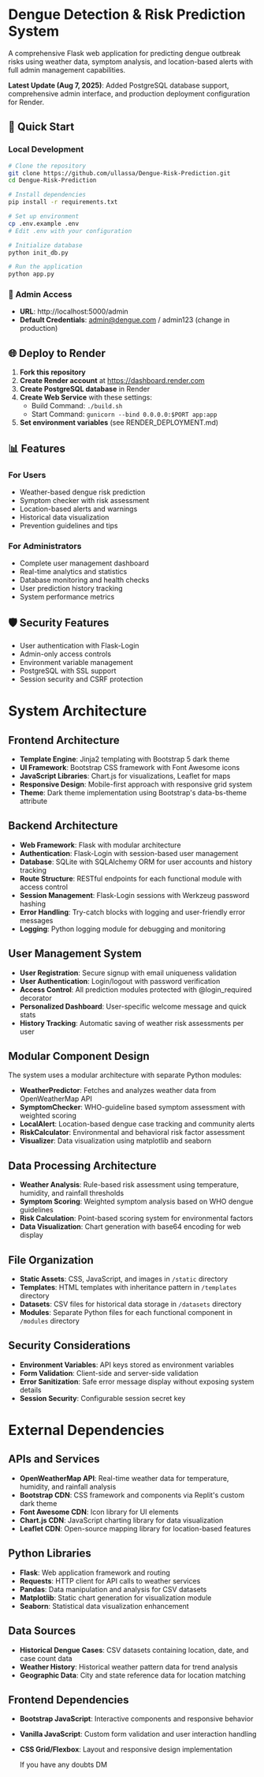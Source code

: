 # Dengue Detection & Risk Prediction System

A comprehensive Flask web application for predicting dengue outbreak risks using weather data, symptom analysis, and location-based alerts with full admin management capabilities.

**Latest Update (Aug 7, 2025)**: Added PostgreSQL database support, comprehensive admin interface, and production deployment configuration for Render.

## 🚀 Quick Start

### Local Development
```bash
# Clone the repository
git clone https://github.com/ullassa/Dengue-Risk-Prediction.git
cd Dengue-Risk-Prediction

# Install dependencies
pip install -r requirements.txt

# Set up environment
cp .env.example .env
# Edit .env with your configuration

# Initialize database
python init_db.py

# Run the application
python app.py
```

### 🎯 Admin Access
- **URL**: http://localhost:5000/admin
- **Default Credentials**: admin@dengue.com / admin123 (change in production)

## 🌐 Deploy to Render

1. **Fork this repository**
2. **Create Render account** at https://dashboard.render.com
3. **Create PostgreSQL database** in Render
4. **Create Web Service** with these settings:
   - Build Command: `./build.sh`
   - Start Command: `gunicorn --bind 0.0.0.0:$PORT app:app`
5. **Set environment variables** (see RENDER_DEPLOYMENT.md)

## 📊 Features

### For Users
- Weather-based dengue risk prediction
- Symptom checker with risk assessment
- Location-based alerts and warnings
- Historical data visualization
- Prevention guidelines and tips

### For Administrators
- Complete user management dashboard
- Real-time analytics and statistics
- Database monitoring and health checks
- User prediction history tracking
- System performance metrics

## 🛡️ Security Features
- User authentication with Flask-Login
- Admin-only access controls
- Environment variable management
- PostgreSQL with SSL support
- Session security and CSRF protection

# System Architecture

## Frontend Architecture
- **Template Engine**: Jinja2 templating with Bootstrap 5 dark theme
- **UI Framework**: Bootstrap CSS framework with Font Awesome icons
- **JavaScript Libraries**: Chart.js for visualizations, Leaflet for maps
- **Responsive Design**: Mobile-first approach with responsive grid system
- **Theme**: Dark theme implementation using Bootstrap's data-bs-theme attribute

## Backend Architecture
- **Web Framework**: Flask with modular architecture
- **Authentication**: Flask-Login with session-based user management
- **Database**: SQLite with SQLAlchemy ORM for user accounts and history tracking
- **Route Structure**: RESTful endpoints for each functional module with access control
- **Session Management**: Flask-Login sessions with Werkzeug password hashing
- **Error Handling**: Try-catch blocks with logging and user-friendly error messages
- **Logging**: Python logging module for debugging and monitoring

## User Management System
- **User Registration**: Secure signup with email uniqueness validation
- **User Authentication**: Login/logout with password verification
- **Access Control**: All prediction modules protected with @login_required decorator
- **Personalized Dashboard**: User-specific welcome message and quick stats
- **History Tracking**: Automatic saving of weather risk assessments per user

## Modular Component Design
The system uses a modular architecture with separate Python modules:

- **WeatherPredictor**: Fetches and analyzes weather data from OpenWeatherMap API
- **SymptomChecker**: WHO-guideline based symptom assessment with weighted scoring
- **LocalAlert**: Location-based dengue case tracking and community alerts
- **RiskCalculator**: Environmental and behavioral risk factor assessment
- **Visualizer**: Data visualization using matplotlib and seaborn

## Data Processing Architecture
- **Weather Analysis**: Rule-based risk assessment using temperature, humidity, and rainfall thresholds
- **Symptom Scoring**: Weighted symptom analysis based on WHO dengue guidelines
- **Risk Calculation**: Point-based scoring system for environmental factors
- **Data Visualization**: Chart generation with base64 encoding for web display

## File Organization
- **Static Assets**: CSS, JavaScript, and images in `/static` directory
- **Templates**: HTML templates with inheritance pattern in `/templates` directory
- **Datasets**: CSV files for historical data storage in `/datasets` directory
- **Modules**: Separate Python files for each functional component in `/modules` directory

## Security Considerations
- **Environment Variables**: API keys stored as environment variables
- **Form Validation**: Client-side and server-side validation
- **Error Sanitization**: Safe error message display without exposing system details
- **Session Security**: Configurable session secret key

# External Dependencies

## APIs and Services
- **OpenWeatherMap API**: Real-time weather data for temperature, humidity, and rainfall analysis
- **Bootstrap CDN**: CSS framework and components via Replit's custom dark theme
- **Font Awesome CDN**: Icon library for UI elements
- **Chart.js CDN**: JavaScript charting library for data visualization
- **Leaflet CDN**: Open-source mapping library for location-based features

## Python Libraries
- **Flask**: Web application framework and routing
- **Requests**: HTTP client for API calls to weather services
- **Pandas**: Data manipulation and analysis for CSV datasets
- **Matplotlib**: Static chart generation for visualization module
- **Seaborn**: Statistical data visualization enhancement

## Data Sources
- **Historical Dengue Cases**: CSV datasets containing location, date, and case count data
- **Weather History**: Historical weather pattern data for trend analysis
- **Geographic Data**: City and state reference data for location matching

## Frontend Dependencies
- **Bootstrap JavaScript**: Interactive components and responsive behavior
- **Vanilla JavaScript**: Custom form validation and user interaction handling
- **CSS Grid/Flexbox**: Layout and responsive design implementation

  If you have any doubts DM
